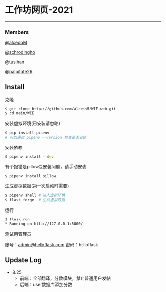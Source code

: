 # 工作坊网页-2021

---

### Members

[@alcedoM](https://github.com/alcedoM)

[@schrodingho](https://github.com/schrodingho)

[@tusihan](https://github.com/tusihan)

[@palpitate26](https://github.com/palpitate26)



## Install

克隆
```bash
$ git clone https://github.com/alcedoM/WIE-web.git
$ cd main/WIE
```
安装虚拟环境(已安装请忽略)

```bash
$ pip install pipenv
# 可以通过 pipenv --version 检查是否安装
```

安装依赖

```bash
$ pipenv install --dev
```
有个报错是pillow包安装问题，请手动安装

```bash
$ pipenv install pillow
```

生成虚拟数据(第一次启动时需要)

``` bash
$ pipenv shell # 进入虚拟环境
$ flask forge  # 生成虚拟数据
```

运行

```bash
$ flask run
* Running on http://127.0.0.1:5000/
```

测试用管理员

账号：admin@helloflask.com  密码：helloflask



## Update Log

- 8.25 
  - 前端：全部翻译，分数模块，禁止普通用户发帖
  - 后端：user数据库添加分数 

